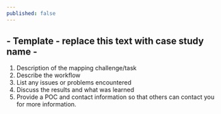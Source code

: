 ```yaml
---
published: false
---
```


## - Template - replace this text with case study name - 


1. Description of the mapping challenge/task
2. Describe the workflow
3. List any issues or problems encountered
4. Discuss the results and what was learned
5. Provide a POC and contact information so that others can contact you for more information.


